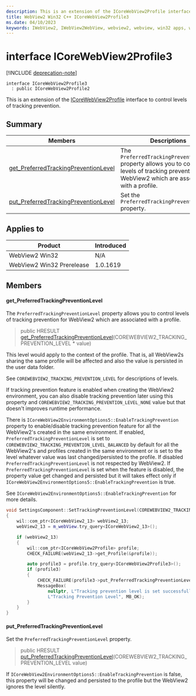 ```yaml
---
description: This is an extension of the ICoreWebView2Profile interface to control levels of tracking prevention.
title: WebView2 Win32 C++ ICoreWebView2Profile3
ms.date: 04/10/2023
keywords: IWebView2, IWebView2WebView, webview2, webview, win32 apps, win32, edge, ICoreWebView2, ICoreWebView2Controller, browser control, edge html, ICoreWebView2Profile3
---
```


# interface ICoreWebView2Profile3

[!INCLUDE [deprecation-note](../includes/deprecation-note.md)]

```
interface ICoreWebView2Profile3
  : public ICoreWebView2Profile2
```

This is an extension of the [ICoreWebView2Profile](icorewebview2profile.md) interface to control levels of tracking prevention.

## Summary

 Members                        | Descriptions
--------------------------------|---------------------------------------------
[get_PreferredTrackingPreventionLevel](#get_preferredtrackingpreventionlevel) | The `PreferredTrackingPreventionLevel` property allows you to control levels of tracking prevention for WebView2 which are associated with a profile.
[put_PreferredTrackingPreventionLevel](#put_preferredtrackingpreventionlevel) | Set the `PreferredTrackingPreventionLevel` property.

## Applies to

Product                         | Introduced
--------------------------------|---------------------------------------------
WebView2 Win32            |    N/A
WebView2 Win32 Prerelease |    1.0.1619

## Members

#### get_PreferredTrackingPreventionLevel

The `PreferredTrackingPreventionLevel` property allows you to control levels of tracking prevention for WebView2 which are associated with a profile.

> public HRESULT [get_PreferredTrackingPreventionLevel](#get_preferredtrackingpreventionlevel)(COREWEBVIEW2_TRACKING_PREVENTION_LEVEL * value)

This level would apply to the context of the profile. That is, all WebView2s sharing the same profile will be affected and also the value is persisted in the user data folder.

See `COREWEBVIEW2_TRACKING_PREVENTION_LEVEL` for descriptions of levels.

If tracking prevention feature is enabled when creating the WebView2 environment, you can also disable tracking prevention later using this property and `COREWEBVIEW2_TRACKING_PREVENTION_LEVEL_NONE` value but that doesn't improves runtime performance.

There is `ICoreWebView2EnvironmentOptions5::EnableTrackingPrevention` property to enable/disable tracking prevention feature for all the WebView2's created in the same environment. If enabled, `PreferredTrackingPreventionLevel` is set to `COREWEBVIEW2_TRACKING_PREVENTION_LEVEL_BALANCED` by default for all the WebView2's and profiles created in the same environment or is set to the level whatever value was last changed/persisted to the profile. If disabled `PreferredTrackingPreventionLevel` is not respected by WebView2. If `PreferredTrackingPreventionLevel` is set when the feature is disabled, the property value get changed and persisted but it will takes effect only if `ICoreWebView2EnvironmentOptions5::EnableTrackingPrevention` is true.

See `ICoreWebView2EnvironmentOptions5::EnableTrackingPrevention` for more details. 
```cpp
void SettingsComponent::SetTrackingPreventionLevel(COREWEBVIEW2_TRACKING_PREVENTION_LEVEL value)
{
    wil::com_ptr<ICoreWebView2_13> webView2_13;
    webView2_13 = m_webView.try_query<ICoreWebView2_13>();

    if (webView2_13)
    {
        wil::com_ptr<ICoreWebView2Profile> profile;
        CHECK_FAILURE(webView2_13->get_Profile(&profile));

        auto profile3 = profile.try_query<ICoreWebView2Profile3>();
        if (profile3)
        {
            CHECK_FAILURE(profile3->put_PreferredTrackingPreventionLevel(value));
            MessageBox(
                nullptr, L"Tracking prevention level is set successfully",
                L"Tracking Prevention Level", MB_OK);
        }
    }
}
```

#### put_PreferredTrackingPreventionLevel

Set the `PreferredTrackingPreventionLevel` property.

> public HRESULT [put_PreferredTrackingPreventionLevel](#put_preferredtrackingpreventionlevel)(COREWEBVIEW2_TRACKING_PREVENTION_LEVEL value)

If `ICoreWebView2EnvironmentOptions5::EnableTrackingPrevention` is false, this property will be changed and persisted to the profile but the WebView2 ignores the level silently.

